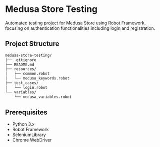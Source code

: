 # Medusa Store Testing

Automated testing project for Medusa Store using Robot Framework, focusing on authentication functionalities including login and registration.

## Project Structure

```bash
medusa-store-testing/
├── .gitignore
├── README.md                  
├── resources/
│   ├── common.robot
│   └── medusa_keywords.robot
├── test_cases/
│   └── login.robot
└── variables/
    └── medusa_variables.robot
```

## Prerequisites

- Python 3.x
- Robot Framework
- SeleniumLibrary
- Chrome WebDriver

